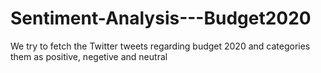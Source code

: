 # Sentiment-Analysis---Budget2020
We try to fetch the Twitter tweets regarding budget 2020 and categories them as positive, negetive and neutral
